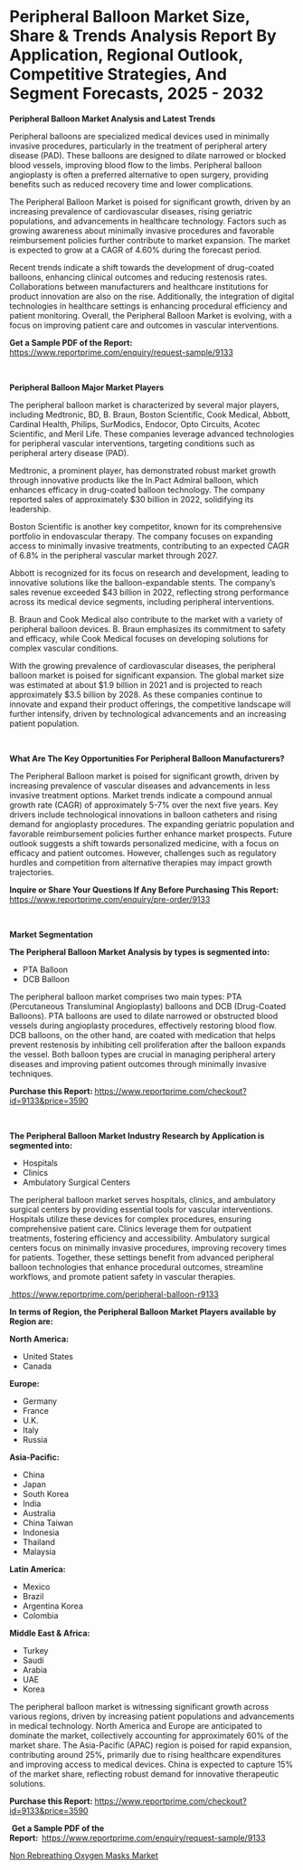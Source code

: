 <p><h1>Peripheral Balloon Market Size, Share & Trends Analysis Report By Application, Regional Outlook, Competitive Strategies, And Segment Forecasts, 2025 - 2032</h1></p><p><strong>Peripheral Balloon Market Analysis and Latest Trends</strong></p>
<p><p>Peripheral balloons are specialized medical devices used in minimally invasive procedures, particularly in the treatment of peripheral artery disease (PAD). These balloons are designed to dilate narrowed or blocked blood vessels, improving blood flow to the limbs. Peripheral balloon angioplasty is often a preferred alternative to open surgery, providing benefits such as reduced recovery time and lower complications.</p><p>The Peripheral Balloon Market is poised for significant growth, driven by an increasing prevalence of cardiovascular diseases, rising geriatric populations, and advancements in healthcare technology. Factors such as growing awareness about minimally invasive procedures and favorable reimbursement policies further contribute to market expansion. The market is expected to grow at a CAGR of 4.60% during the forecast period.</p><p>Recent trends indicate a shift towards the development of drug-coated balloons, enhancing clinical outcomes and reducing restenosis rates. Collaborations between manufacturers and healthcare institutions for product innovation are also on the rise. Additionally, the integration of digital technologies in healthcare settings is enhancing procedural efficiency and patient monitoring. Overall, the Peripheral Balloon Market is evolving, with a focus on improving patient care and outcomes in vascular interventions.</p></p>
<p><strong>Get a Sample PDF of the Report:&nbsp;</strong> <a href="https://www.reportprime.com/enquiry/request-sample/9133?utm_campaign=3130&utm_medium=2&utm_source=Github&utm_content=ia&utm_term=20032025&utm_id=peripheral-balloon">https://www.reportprime.com/enquiry/request-sample/9133</a></p>
<p>&nbsp;</p>
<p><strong>Peripheral Balloon Major Market Players</strong></p>
<p><p>The peripheral balloon market is characterized by several major players, including Medtronic, BD, B. Braun, Boston Scientific, Cook Medical, Abbott, Cardinal Health, Philips, SurModics, Endocor, Opto Circuits, Acotec Scientific, and Meril Life. These companies leverage advanced technologies for peripheral vascular interventions, targeting conditions such as peripheral artery disease (PAD).</p><p>Medtronic, a prominent player, has demonstrated robust market growth through innovative products like the In.Pact Admiral balloon, which enhances efficacy in drug-coated balloon technology. The company reported sales of approximately $30 billion in 2022, solidifying its leadership.</p><p>Boston Scientific is another key competitor, known for its comprehensive portfolio in endovascular therapy. The company focuses on expanding access to minimally invasive treatments, contributing to an expected CAGR of 6.8% in the peripheral vascular market through 2027.</p><p>Abbott is recognized for its focus on research and development, leading to innovative solutions like the balloon-expandable stents. The company’s sales revenue exceeded $43 billion in 2022, reflecting strong performance across its medical device segments, including peripheral interventions.</p><p>B. Braun and Cook Medical also contribute to the market with a variety of peripheral balloon devices. B. Braun emphasizes its commitment to safety and efficacy, while Cook Medical focuses on developing solutions for complex vascular conditions. </p><p>With the growing prevalence of cardiovascular diseases, the peripheral balloon market is poised for significant expansion. The global market size was estimated at about $1.9 billion in 2021 and is projected to reach approximately $3.5 billion by 2028. As these companies continue to innovate and expand their product offerings, the competitive landscape will further intensify, driven by technological advancements and an increasing patient population.</p></p>
<p>&nbsp;</p>
<p><strong>What Are The Key Opportunities For Peripheral Balloon Manufacturers?</strong></p>
<p><p>The Peripheral Balloon market is poised for significant growth, driven by increasing prevalence of vascular diseases and advancements in less invasive treatment options. Market trends indicate a compound annual growth rate (CAGR) of approximately 5-7% over the next five years. Key drivers include technological innovations in balloon catheters and rising demand for angioplasty procedures. The expanding geriatric population and favorable reimbursement policies further enhance market prospects. Future outlook suggests a shift towards personalized medicine, with a focus on efficacy and patient outcomes. However, challenges such as regulatory hurdles and competition from alternative therapies may impact growth trajectories.</p></p>
<p><strong>Inquire or Share Your Questions If Any Before Purchasing This Report:</strong> <a href="https://www.reportprime.com/enquiry/pre-order/9133?utm_campaign=3130&utm_medium=2&utm_source=Github&utm_content=ia&utm_term=20032025&utm_id=peripheral-balloon">https://www.reportprime.com/enquiry/pre-order/9133</a></p>
<p>&nbsp;</p>
<p><strong>Market Segmentation</strong></p>
<p><strong>The Peripheral Balloon Market Analysis by types is segmented into:</strong></p>
<p><ul><li>PTA Balloon</li><li>DCB Balloon</li></ul></p>
<p><p>The peripheral balloon market comprises two main types: PTA (Percutaneous Transluminal Angioplasty) balloons and DCB (Drug-Coated Balloons). PTA balloons are used to dilate narrowed or obstructed blood vessels during angioplasty procedures, effectively restoring blood flow. DCB balloons, on the other hand, are coated with medication that helps prevent restenosis by inhibiting cell proliferation after the balloon expands the vessel. Both balloon types are crucial in managing peripheral artery diseases and improving patient outcomes through minimally invasive techniques.</p></p>
<p><strong>Purchase this Report:&nbsp;</strong><a href="https://www.reportprime.com/checkout?id=9133&price=3590&utm_campaign=3130&utm_medium=2&utm_source=Github&utm_content=ia&utm_term=20032025&utm_id=peripheral-balloon">https://www.reportprime.com/checkout?id=9133&price=3590</a></p>
<p>&nbsp;</p>
<p><strong>The Peripheral Balloon Market Industry Research by Application is segmented into:</strong></p>
<p><ul><li>Hospitals</li><li>Clinics</li><li>Ambulatory Surgical Centers</li></ul></p>
<p><p>The peripheral balloon market serves hospitals, clinics, and ambulatory surgical centers by providing essential tools for vascular interventions. Hospitals utilize these devices for complex procedures, ensuring comprehensive patient care. Clinics leverage them for outpatient treatments, fostering efficiency and accessibility. Ambulatory surgical centers focus on minimally invasive procedures, improving recovery times for patients. Together, these settings benefit from advanced peripheral balloon technologies that enhance procedural outcomes, streamline workflows, and promote patient safety in vascular therapies.</p></p>
<p><a href="https://www.reportprime.com/peripheral-balloon-r9133?utm_campaign=3130&utm_medium=2&utm_source=Github&utm_content=ia&utm_term=20032025&utm_id=peripheral-balloon">&nbsp;https://www.reportprime.com/peripheral-balloon-r9133</a></p>
<p><strong>In terms of Region, the Peripheral Balloon Market Players available by Region are:</strong></p>
<p>
    <p> <strong> North America: </strong>
        <ul>
            <li>United States</li>
            <li>Canada</li>
        </ul>
        </p> 
    <p> <strong> Europe: </strong>
        <ul>
            <li>Germany</li>
            <li>France</li>
            <li>U.K.</li>
            <li>Italy</li>
            <li>Russia</li>
        </ul>
        </p> 
    <p> <strong> Asia-Pacific: </strong>
        <ul>
            <li>China</li>
            <li>Japan</li>
            <li>South Korea</li>
            <li>India</li>
            <li>Australia</li>
            <li>China Taiwan</li>
            <li>Indonesia</li>
            <li>Thailand</li>
            <li>Malaysia</li>
        </ul>
        </p> 
    <p> <strong> Latin America: </strong>
        <ul>
            <li>Mexico</li>
            <li>Brazil</li>
            <li>Argentina Korea</li>
            <li>Colombia</li>
        </ul>
        </p> 
    <p> <strong> Middle East & Africa: </strong>
        <ul>
            <li>Turkey</li>
            <li>Saudi</li>
            <li>Arabia</li>
            <li>UAE</li>
            <li>Korea</li>
        </ul>
    </p>
    </p>
<p><p>The peripheral balloon market is witnessing significant growth across various regions, driven by increasing patient populations and advancements in medical technology. North America and Europe are anticipated to dominate the market, collectively accounting for approximately 60% of the market share. The Asia-Pacific (APAC) region is poised for rapid expansion, contributing around 25%, primarily due to rising healthcare expenditures and improving access to medical devices. China is expected to capture 15% of the market share, reflecting robust demand for innovative therapeutic solutions.</p></p>
<p><strong>Purchase this Report: </strong><a href="https://www.reportprime.com/checkout?id=9133&price=3590&utm_campaign=3130&utm_medium=2&utm_source=Github&utm_content=ia&utm_term=20032025&utm_id=peripheral-balloon">https://www.reportprime.com/checkout?id=9133&price=3590</a></p>
<p>&nbsp;<strong>Get a Sample PDF of the Report:&nbsp;&nbsp;</strong><a href="https://www.reportprime.com/enquiry/request-sample/9133?utm_campaign=3130&utm_medium=2&utm_source=Github&utm_content=ia&utm_term=20032025&utm_id=peripheral-balloon">https://www.reportprime.com/enquiry/request-sample/9133</a></p>
<p><strong></strong></p>
<p><p><a href="https://github.com/voigttyagi/Market-Research-Report-List-1/blob/main/non-rebreathing-oxygen-masks-market.md?utm_campaign=3130&utm_medium=2&utm_source=Github&utm_content=ia&utm_term=20032025&utm_id=peripheral-balloon">Non Rebreathing Oxygen Masks Market</a></p></p>